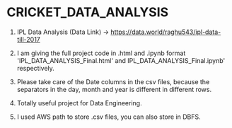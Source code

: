 # CRICKET_DATA_ANALYSIS

1. IPL Data Analysis (Data Link) -> https://data.world/raghu543/ipl-data-till-2017

2. I am giving the full project code in .html and .ipynb format 'IPL_DATA_ANALYSIS_Final.html' and IPL_DATA_ANALYSIS_Final.ipynb' respectively.

3. Please take care of the Date columns in the csv files, because the separators in the day, month and year is different in different rows.

4. Totally useful  project for Data Engineering.

5. I used AWS path to store .csv files, you can also store in DBFS.
